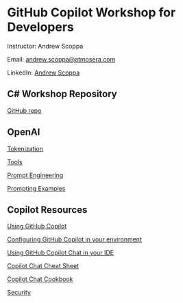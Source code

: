 # GitHub Copilot Workshop for Developers 

Instructor: Andrew Scoppa

Email: andrew.scoppa@atmosera.com

LinkedIn: [Andrew Scoppa](https://www.linkedin.com/in/andrewscoppa/)

## C# Workshop Repository

[GitHub repo](https://github.com/gh-mentor/c-sharp-workshop)

## OpenAI

[Tokenization](https://microsoft.github.io/Workshop-Interact-with-OpenAI-models/tokenization)

[Tools](https://platform.openai.com/docs/assistants/tools)

[Prompt Engineering](https://platform.openai.com/docs/guides/prompt-engineering)

[Prompting Examples](https://platform.openai.com/docs/examples)

## Copilot Resources

[Using GitHub Copilot](https://docs.github.com/en/copilot/using-github-copilot)

[Configuring GitHub Copilot in your environment](https://docs.github.com/en/copilot/configuring-github-copilot/configuring-github-copilot-in-your-environment)

[Using GitHub Copilot Chat in your IDE](https://docs.github.com/en/copilot/github-copilot-chat/using-github-copilot-chat-in-your-ide)

[Copilot Chat Cheat Sheet](https://docs.github.com/en/copilot/using-github-copilot/copilot-chat/github-copilot-chat-cheat-sheet)

[Copilot Chat Cookbook](https://docs.github.com/en/copilot/copilot-chat-cookbook)

[Security](https://resources.github.com/copilot-trust-center/)















